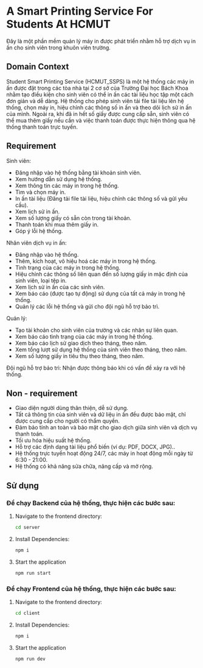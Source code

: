 # A Smart Printing Service For Students At HCMUT
Đây là một phần mềm quản lý máy in được phát triển nhằm hỗ trợ dịch vụ in ấn cho sinh viên trong khuôn viên trường.
## Domain Context
Student Smart Printing Service (HCMUT_SSPS) là một hệ thống các máy in ấn được đặt trong các tòa nhà tại 2 cơ sở của Trường Đại học Bách Khoa nhằm tạo điều kiện cho sinh viên có thể in ấn các tài liệu học tập một cách đơn giản và dễ dàng. Hệ thống cho phép sinh viên tải file tài liệu lên hệ thống, chọn máy in, hiệu chỉnh các thông số in ấn và theo dõi lịch sử in ấn của mình.  Ngoài ra, khi đã in hết số giấy được cung cấp sẵn, sinh viên có thể mua thêm giấy nếu cần và việc thanh toán được thực hiện thông qua hệ thống thanh toán trực tuyến.
## Requirement
Sinh viên:
+ Đăng nhập vào hệ thống bằng tài khoản sinh viên.
+ Xem hướng dẫn sử dụng hệ thống.
+ Xem thông tin các máy in trong hệ thống.
+ Tìm và chọn máy in.
+ In ấn tài liệu (Đăng tải file tài liệu, hiệu chỉnh các thông số và gửi yêu cầu).
+ Xem lịch sử in ấn.
+ Xem số lượng giấy có sẵn còn trong tài khoản.
+ Thanh toán khi mua thêm giấy in.
+ Góp ý lỗi hệ thống.
  
Nhân viên dịch vụ in ấn:
+ Đăng nhập vào hệ thống.
+ Thêm, kích hoạt, vô hiệu hoá các máy in trong hệ thống.
+ Tình trạng của các máy in trong hệ thống.
+ Hiệu chỉnh các thông số liên quan đến số lượng giấy in mặc định của sinh viên, loại tệp in.
+ Xem lịch sử in ấn của các sinh viên.
+ Xem báo cáo (được tạo tự động) sử dụng của tất cả máy in trong hệ thống.
+ Quản lý các lỗi hệ thống và gửi cho đội ngũ hỗ trợ bảo trì.
  
Quản lý:
+ Tạo tài khoản cho sinh viên của trường và các nhân sự liên quan.
+ Xem báo cáo tình trạng của các máy in trong hệ thống.
+ Xem báo cáo lịch sử giao dịch theo tháng, theo năm.
+ Xem tổng lượt sử dụng hệ thống của sinh viên theo tháng, theo năm.
+ Xem số lượng giấy in tiêu thụ theo tháng, theo năm.
  
Đội ngũ hỗ trợ bảo trì: Nhận được thông báo khi có vấn đề xảy ra với hệ thống.

## Non - requirement
+ Giao diện người dùng thân thiện, dễ sử dụng.
+ Tất cả thông tin của sinh viên và dữ liệu in ấn đều được bảo mật, chỉ được cung cấp cho người có thẩm quyền.
+ Đảm bảo tính an toàn và bảo mật cho giao dịch giữa sinh viên và dịch vụ thanh toán.
+ Tối ưu hóa hiệu suất hệ thống.
+ Hỗ trợ các định dạng tài liệu phổ biến (ví dụ: PDF, DOCX, JPG)..
+ Hệ thống trực tuyến hoạt động 24/7, các máy in hoạt động mỗi ngày từ 6:30 - 21:00.
+ Hệ thống có khả năng sửa chữa, nâng cấp và mở rộng.

## Sử dụng
### Để chạy Backend của hệ thống, thực hiện các bước sau:
1. Navigate to the frontend directory:
    ```bash
    cd server
    ```
2. Install Dependencies:
    ```bash
    npm i
    ```
3. Start the application
   ```bash
   npm run start

### Để chạy Frontend của hệ thống, thực hiện các bước sau:
1. Navigate to the frontend directory:
    ```bash
    cd client
    ```
2. Install Dependencies:
    ```bash
    npm i
    ```
3. Start the application
   ```bash
   npm run dev
    

